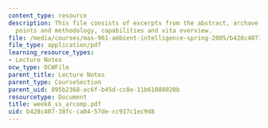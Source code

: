 ```yaml
---
content_type: resource
description: This file consists of excerpts from the abstract, archave interesting
  points and methodology, capabilities and vita overview.
file: /media/courses/mas-961-ambient-intelligence-spring-2005/b428c40738fcca0457decc937c1ec9d8_week8_ss_arcomp.pdf
file_type: application/pdf
learning_resource_types:
- Lecture Notes
ocw_type: OCWFile
parent_title: Lecture Notes
parent_type: CourseSection
parent_uid: 895b2368-ac6f-b45d-cc8e-11b61088020b
resourcetype: Document
title: week8_ss_arcomp.pdf
uid: b428c407-38fc-ca04-57de-cc937c1ec9d8
---
```

